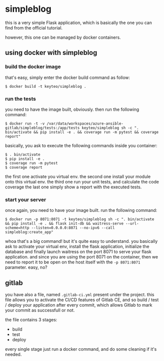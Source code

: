 # simpleblog

this is a very simple Flask application, which is basically the one you can find from the official tutorial.

however, this one can be managed by docker containers.

## using docker with simpleblog

### build the docker image

that's easy, simply enter the docker build command as follow:

    $ docker build -t keyteo/simpleblog .

### run the tests

you need to have the image built, obviously. then run the following command:

    $ docker run -t -v /var/data/workspaces/azure-ansible-gitlab/simpleblog/tests:/app/tests keyteo/simpleblog sh -c ". bin/activate && pip install -e . && coverage run -m pytest && coverage report"

basically, you ask to execute the following commands inside you container:

    $ . bin/activate
    $ pip install -e .
    $ coverage run -m pytest
    $ coverage report

the first one activate you virtual env. 
the second one install your module onto this virtual env.
the third one run your unit tests, and calculate the code coverage
the last one simply show a report with the executed tests.

### start your server

once again, you need to have your image built. run the following command:

    $ docker run -p 8071:8071 -t keyteo/simpleblog sh -c ". bin/activate && pip install -e . && flask init-db && waitress-serve --url-scheme=http --listen=0.0.0.0:8071 --no-ipv6 --call simpleblog:create_app"

whoa that's a big command! but it's quite easy to understand. you basically ask to activate your virtual env, install the flask application, initialize the database and finally launch waitress on the port 8071 to serve your flask application. and since you are using the port 8071 on the container, then we need to report it to be open on the host itself with the `-p 8071:8071` parameter. easy, no?

## gitlab

you have also a file, named `.gitlab-ci.yml` present under the project. this file allows you to activate the CI/CD features of Gitlab CE, and so build / test / deploy your application after every commit, which allows Gitlab to mark your commit as successfull or not.

the file contains 3 stages:

- build
- test
- deploy

every single stage just run a docker command, and do some cleaning if it's needed.